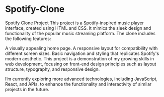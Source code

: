 # Spotify-Clone
Spotify Clone Project
This project is a Spotify-inspired music player interface, created using HTML and CSS. It mimics the sleek design and functionality of the popular music streaming platform. The clone includes the following features:

A visually appealing home page.
A responsive layout for compatibility with different screen sizes.
Basic navigation and styling that replicates Spotify's modern aesthetic.
This project is a demonstration of my growing skills in web development, focusing on front-end design principles such as layout structure, typography, and responsive design.

I’m currently exploring more advanced technologies, including JavaScript, React, and APIs, to enhance the functionality and interactivity of similar projects in the future.
